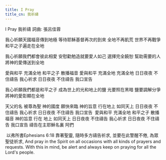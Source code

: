 ```yaml
---
title: I Pray
title_cn: 我祈禱
---
```


I Pray
我祈禱
詞曲: 張呂佳蓉

我心祈願天國福音傳到地極
等待耶穌基督再次的到來
全地不再飢荒
世界不再戰爭
和平之子遍走在全地

我心祈願我們都會彼此相愛
安慰勸勉造就要愛人如己
選擇完全饒恕
幫助需要的人
將神的愛傳送到全地

愛與和平     充滿全地
和平之子     散播福音
愛與和平     充滿全地 充滿全地
日日夜夜 不住禱告 我心祈求
日日夜夜 不住禱告 我口宣告

我心祈願我們都是和平之子
成為世上的光和地上的鹽
光要照在黑暗
鹽要調解分爭
將神的愛彰顯在全地

天父的名     被尊為聖 
神的國度     願快來臨
神的旨意     行在地上 如同天上
日日夜夜 不住禱告 我心祈求
日日夜夜 不住禱告 我口宣告
​
愛與和平     充滿全地
和平之子     散播福音
神的旨意     行在  地上 如同天上
日日夜夜 不住禱告 我心祈求
日日夜夜 不住禱告 我口宣告
禱告在主耶穌名裏    阿們

​
以弗所書Ephesians 6:18
靠著聖靈, 隨時多方禱告祈求, 並要在此警醒不倦, 為眾聖徒祈求,
And pray in the Spirit on all occasions with all kinds of prayers and requests.  With this in mind, be alert and always keep on praying for all the Lord's people.  